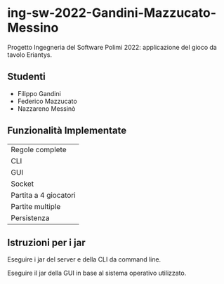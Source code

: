 # ing-sw-2022-Gandini-Mazzucato-Messino
Progetto Ingegneria del Software Polimi 2022: applicazione del gioco da tavolo Eriantys.

**Studenti**
--------------
- Filippo Gandini
- Federico Mazzucato
- Nazzareno Messinò


**Funzionalità Implementate**
-----------------------------
|                       |
|-----------------------|
| Regole complete       |
| CLI                   |
| GUI                   |
| Socket                |
| Partita a 4 giocatori |
| Partite multiple      |
| Persistenza           |


**Istruzioni per i jar**
-------------------------
Eseguire i jar del server e della CLI da command line. 

Eseguire il jar della GUI in base al sistema operativo utilizzato.
